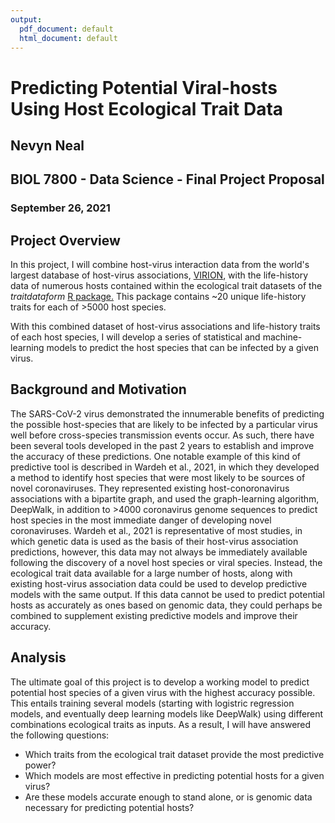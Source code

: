 ```yaml
---
output:
  pdf_document: default
  html_document: default
---
```

# Predicting Potential Viral-hosts Using Host Ecological Trait Data
## Nevyn Neal
## BIOL 7800 - Data Science - Final Project Proposal
### September 26, 2021


## Project Overview
In this project, I will combine host-virus interaction data from the world's largest database of host-virus associations, [VIRION](https://github.com/viralemergence/virion), with the life-history data of numerous hosts contained within the ecological trait datasets of the *traitdataform* [R package.](https://github.com/EcologicalTraitData/traitdataform) This package contains ~20 unique life-history traits for each of >5000 host species. 

With this combined dataset of host-virus associations and life-history traits of each host species, I will develop a series of statistical and machine-learning models to predict the host species that can be infected by a given virus. 

## Background and Motivation
The SARS-CoV-2 virus demonstrated the innumerable benefits of predicting the possible host-species that are likely to be infected by a particular virus well before cross-species transmission events occur. As such, there have been several tools developed in the past 2 years to establish and improve the accuracy of these predictions. One notable example of this kind of predictive tool is described in Wardeh et al., 2021, in which they developed a method to identify host species that were most likely to be sources of novel coronaviruses. They represented existing host-conoronavirus associations with a bipartite graph, and used the graph-learning algorithm, DeepWalk, in addition to >4000 coronavirus genome sequences to predict host species in the most immediate danger of developing novel coronaviruses. Wardeh et al., 2021 is representative of most studies, in which genetic data is used as the basis of their host-virus association predictions, however, this data may not always be immediately available following the discovery of a novel host species or viral species. Instead, the ecological trait data available for a large number of hosts, along with existing host-virus association data could be used to develop predictive models with the same output. If this data cannot be used to predict potential hosts as accurately as ones based on genomic data, they could perhaps be combined to supplement existing predictive models and improve their accuracy.

## Analysis
The ultimate goal of this project is to develop a working model to predict potential host species of a given virus with the highest accuracy possible. This entails training several models (starting with logistric regression models, and eventually deep learning models like DeepWalk) using different combinations ecological traits as inputs. As a result, I will have answered the following questions:

- Which traits from the ecological trait dataset provide the most predictive power?
- Which models are most effective in predicting potential hosts for a given virus?
- Are these models accurate enough to stand alone, or is genomic data necessary for predicting potential hosts?


